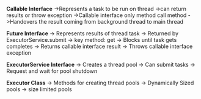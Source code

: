 **Callable Interface**
->Represents a task to be run on thread
->can return results or throw exception
->Callable interface only method call method
->Handovers the result coming from background thread to main thread

**__Future Interface__**
-> Represents results of thread task
-> Returned by ExecutorService.submit
-> key method: get
   -> Blocks until task gets completes
   -> Returns callable interface result
   -> Throws callable interface exception

**ExecutorService Interface**
-> Creates a thread pool
-> Can submit tasks
-> Request and wait for pool shutdown

**Executor Class**
-> Methods for creating thread pools
-> Dynamically Sized pools
-> size limited pools


